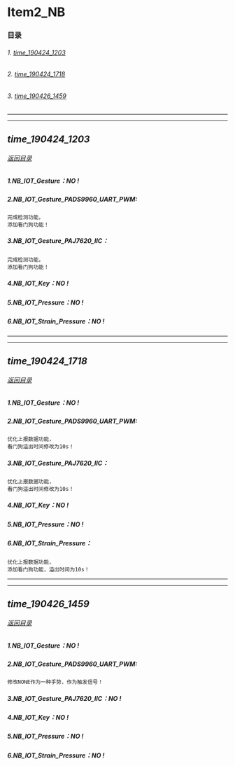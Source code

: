 # Item2_NB
### <span id="99">目录</span>
###### 1. [time_190424_1203](#1) 
###### 2. [time_190424_1718](#2) 
###### 3. [time_190426_1459](#3) 
---
---

## <span id="1">*time_190424_1203*</span>
###### [返回目录](#99) 
##### 1.NB_IOT_Gesture：NO !
##### 2.NB_IOT_Gesture_PADS9960_UART_PWM:
    完成检测功能，
    添加看门狗功能！
##### 3.NB_IOT_Gesture_PAJ7620_IIC：
    完成检测功能，
    添加看门狗功能！
##### 4.NB_IOT_Key：NO !
##### 5.NB_IOT_Pressure：NO !
##### 6.NB_IOT_Strain_Pressure：NO !

---
---
## <span id="2">*time_190424_1718*</span>
###### [返回目录](#99) 
##### 1.NB_IOT_Gesture：NO !
##### 2.NB_IOT_Gesture_PADS9960_UART_PWM:
    优化上报数据功能，
    看门狗溢出时间修改为10s！
##### 3.NB_IOT_Gesture_PAJ7620_IIC：
    优化上报数据功能，
    看门狗溢出时间修改为10s！
##### 4.NB_IOT_Key：NO !
##### 5.NB_IOT_Pressure：NO !
##### 6.NB_IOT_Strain_Pressure：
    优化上报数据功能，
    添加看门狗功能，溢出时间为10s！

---
---
## <span id="3">*time_190426_1459*</span>
###### [返回目录](#99) 
##### 1.NB_IOT_Gesture：NO !
##### 2.NB_IOT_Gesture_PADS9960_UART_PWM:
    修改NONE作为一种手势，作为触发信号！
##### 3.NB_IOT_Gesture_PAJ7620_IIC：NO !
##### 4.NB_IOT_Key：NO !
##### 5.NB_IOT_Pressure：NO !
##### 6.NB_IOT_Strain_Pressure：NO !

